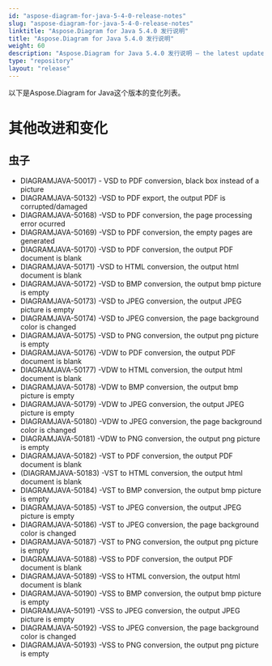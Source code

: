 ```yaml
---
id: "aspose-diagram-for-java-5-4-0-release-notes"
slug: "aspose-diagram-for-java-5-4-0-release-notes"
linktitle: "Aspose.Diagram for Java 5.4.0 发行说明"
title: "Aspose.Diagram for Java 5.4.0 发行说明"
weight: 60
description: "Aspose.Diagram for Java 5.4.0 发行说明 – the latest updates and fixes."
type: "repository"
layout: "release"
---
```

以下是Aspose.Diagram for Java这个版本的变化列表。
# **其他改进和变化**
## **虫子**
- DIAGRAMJAVA-50017) - VSD to PDF conversion, black box instead of a picture
- DIAGRAMJAVA-50132) -VSD to PDF export, the output PDF is corrupted/damaged
- DIAGRAMJAVA-50168) -VSD to PDF conversion, the page processing error ocurred
- DIAGRAMJAVA-50169) -VSD to PDF conversion, the empty pages are generated
- DIAGRAMJAVA-50170) -VSD to PDF conversion, the output PDF document is blank
- DIAGRAMJAVA-50171) -VSD to HTML conversion, the output html document is blank
- DIAGRAMJAVA-50172) -VSD to BMP conversion, the output bmp picture is empty
- DIAGRAMJAVA-50173) -VSD to JPEG conversion, the output JPEG picture is empty
- DIAGRAMJAVA-50174) -VSD to JPEG conversion, the page background color is changed
- DIAGRAMJAVA-50175) -VSD to PNG conversion, the output png picture is empty
- DIAGRAMJAVA-50176) -VDW to PDF conversion, the output PDF document is blank
- DIAGRAMJAVA-50177) -VDW to HTML conversion, the output html document is blank
- DIAGRAMJAVA-50178) -VDW to BMP conversion, the output bmp picture is empty
- DIAGRAMJAVA-50179) -VDW to JPEG conversion, the output JPEG picture is empty
- DIAGRAMJAVA-50180) -VDW to JPEG conversion, the page background color is changed
- DIAGRAMJAVA-50181) -VDW to PNG conversion, the output png picture is empty
- DIAGRAMJAVA-50182) -VST to PDF conversion, the output PDF document is blank
- (DIAGRAMJAVA-50183) -VST to HTML conversion, the output html document is blank
- DIAGRAMJAVA-50184) -VST to BMP conversion, the output bmp picture is empty
- DIAGRAMJAVA-50185) -VST to JPEG conversion, the output JPEG picture is empty
- DIAGRAMJAVA-50186) -VST to JPEG conversion, the page background color is changed
- DIAGRAMJAVA-50187) -VST to PNG conversion, the output png picture is empty
- DIAGRAMJAVA-50188) -VSS to PDF conversion, the output PDF document is blank
- DIAGRAMJAVA-50189) -VSS to HTML conversion, the output html document is blank
- DIAGRAMJAVA-50190) -VSS to BMP conversion, the output bmp picture is empty
- DIAGRAMJAVA-50191) -VSS to JPEG conversion, the output JPEG picture is empty
- DIAGRAMJAVA-50192) -VSS to JPEG conversion, the page background color is changed
- DIAGRAMJAVA-50193) -VSS to PNG conversion, the output png picture is empty
